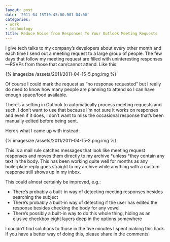 ```yaml
---
layout: post
date: '2011-04-15T10:45:00.001-04:00'
categories:
- work
- technology
title: Reduce Noise from Responses To Your Outlook Meeting Requests
---
```


I give tech talks to my company’s developers about every other month and each time I send out a meeting request to a large group of people. The few days that follow my meeting request are filled with uninteresting responses—RSVPs from those that can/cannot attend. Like this:

{% imagesize /assets/2011/2011-04-15-5.png:img %}

Of course I could mark the request as “no response requested” but I really do need to know how many people are planning to attend so I can have enough space/food available.

There’s a setting in Outlook to automatically process meeting requests and such. I don’t want to use that because I’m not sure it works on responses and even if it does, I don’t want to miss the occasional response that’s been manually edited before being sent. 

Here’s what I came up with instead:

{% imagesize /assets/2011/2011-04-15-2.png:img %}

This is a mail rule catches messages that look like meeting request responses and moves them directly to my archive *unless *they contain any text in the body. This has been working quite well for months as any boilerplate reply goes straight to my archive while anything with a custom response still shows up in my inbox.

This could almost certainly be improved, e.g.: 

* There’s probably a built-in way of detecting meeting responses besides searching the subject
* There’s probably a built-in way of detecting if the user has edited the response besides checking the body for any vowel
* There’s possibly a built-in way to do this whole thing, hiding as an elusive checkbox eight layers deep in the options somewhere 

I couldn’t find solutions to those in the five minutes I spent making this hack. If you have a better way of doing this, please share in the comments!